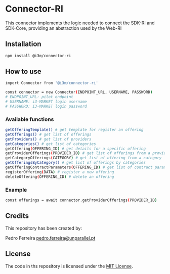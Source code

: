 # Connector-RI

This connector implements the logic needed to connect the SDK-RI and SDK-Core, providing an abstraction used by the Web-RI

## Installation

```bash
npm install @i3m/connector-ri
```

## How to use

```bash
import Connector from '@i3m/connector-ri'

const connector = new Connector(ENDPOINT_URL, USERNAME, PASSWORD) 
# ENDPOINT_URL: pilot endpoint
# USERNAME: i3-MARKET login username
# PASSWORD: i3-MARKET login password
```

### Available functions
````bash
getOfferingTemplate() # get template for register an offering
getOfferings() # get list of offerings
getProviders() # get list of providers
getCategories() # get list of categories
getOffering(OFFERING_ID) # get details for a specific offering
getProviderOfferings(PROVIDER_ID) # get list of offerings from a provider
getCategoryOfferings(CATEGORY) # get list of offering from a category
getOfferingsByCategory() # get list of offerings by categories
getOfferingContractParameters(OFFERING_ID) # get list of contract parameters from a specific category
registerOffering(DATA) # register a new offering
deleteOffering(OFFERING_ID) # delete an offering
````

### Example

````bash
const offerings = await connector.getProviderOfferings(PROVIDER_ID)
````


## Credits
This repository has been created by:

Pedro Ferreira [pedro.ferreira@unparallel.pt](mailto:marcio.mateus@unparallel.pt)

## License
The code in ths repository is licensed under the [MIT License](https://opensource.org/licenses/MIT).
